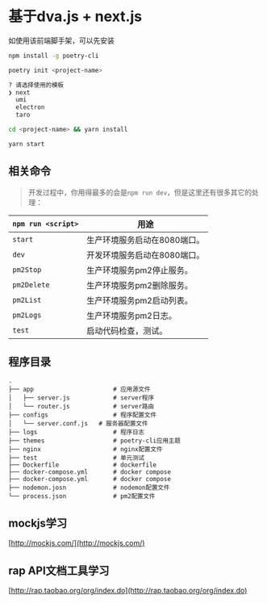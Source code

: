 # 基于dva.js + next.js 

如使用该前端脚手架，可以先安装

```bash
npm install -g poetry-cli

poetry init <project-name>

? 请选择使用的模板
❯ next
  umi
  electron
  taro

cd <project-name> && yarn install

yarn start
```


## 相关命令

> 开发过程中，你用得最多的会是`npm run dev`，但是这里还有很多其它的处理：

|`npm run <script>`|用途|
|------------------|-----------|
|`start`|生产环境服务启动在8080端口。|
|`dev`|开发环境服务启动在8080端口。|
|`pm2Stop`|生产环境服务pm2停止服务。|
|`pm2Delete`|生产环境服务pm2删除服务。|
|`pm2List`|生产环境服务pm2启动列表。|
|`pm2Logs`|生产环境服务pm2日志。|
|`test`|启动代码检查，测试。|

## 程序目录

```
.
├── app                      # 应用源文件
│   ├── server.js            # server程序
│   └── router.js            # server路由
├── configs                  # 程序配置文件
│   └── server.conf.js   # 服务器配置文件
├── logs                     # 程序日志
├── themes                   # poetry-cli应用主题
├── nginx                    # nginx配置文件
├── test                     # 单元测试
├── Dockerfile               # dockerfile
├── docker-compose.yml       # docker compose
├── docker-compose.yml       # docker compose
├── nodemon.josn             # nodemon配置文件
└── process.json             # pm2配置文件
```

## mockjs学习

[http://mockjs.com/](http://mockjs.com/)

## rap API文档工具学习

[http://rap.taobao.org/org/index.do](http://rap.taobao.org/org/index.do)
